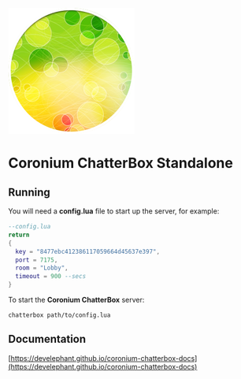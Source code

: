 ![logo](logo.png)

# Coronium ChatterBox Standalone

## Running

You will need a __config.lua__ file to start up the server, for example:

```lua
--config.lua
return 
{
  key = "8477ebc412386117059664d45637e397",
  port = 7175,
  room = "Lobby",
  timeout = 900 --secs
}
```

To start the __Coronium ChatterBox__ server:

```
chatterbox path/to/config.lua
```

## Documentation

[https://develephant.github.io/coronium-chatterbox-docs](https://develephant.github.io/coronium-chatterbox-docs)

